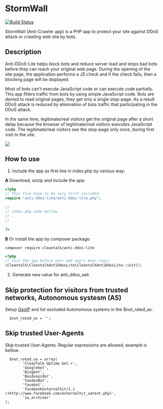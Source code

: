 # StormWall

[![Build Status](https://travis-ci.com/CleanTalk/anti-ddos-lite.svg?branch=master)](https://travis-ci.org/CleanTalk/anti-ddos-lite)

StormWall (Anti-Crawler app) is a PHP app to protect your site against DDoS attack or crawling web site by bots.

## Description
Anti-DDoS-Lite helps block bots and reduce server load and stops bad bots before they can reach your original web page. During the opening of the site page, the application performs a JS check and if the check fails, then a blocking page will be displayed.

Most of bots can't execute JavaScript code or can execute code partially. This app filters traffic from bots by using simple JavaScript code. Bots are denied to read original pages, they get only a single stop-page. As a result DDoS attack is reduced by elimination of bots traffic that participating in the DDoS attack.

In the same time, legitimate/real visitors get the original page after a short delay because the browser of legitimate/real visitors executes JavaScript code. The legitimate/real visitors see the stop-page only once, during first visit to the site.

<img src="images/stop-page1.png" >

## How to use

1. Include the app as first line in index.php by various way:

**A** Download, unzip and include the app:
```php
<?php
// This file have to be very first included
require "anti-ddos-lite/anti-ddos-lite.php";

//
// index.php code bellow
// ...
//

?>
```

**B** Or install the app by composer package:

```
composer require cleantalk/anti-ddos-lite
```
```php
<?php
// Init the app before your web app's main logic
\Cleantalk\CleantalkAntiDdosLite\CleantalkAntiDdosLite::init();
```

2. Generate new value for anti_ddos_salt. 

## Skip protection for visitors from trusted networks, Autonomous systesm (AS)
Setup [GeoIP](https://www.php.net/manual/en/book.geoip.php) and list excluded Autonomous systems in the $not_rated_as.
```
  $not_rated_as = '';
```

## Skip trusted User-Agents
Skip trusted User-Agents. Regular expressions are allowed, example is bellow.
```
  $not_rated_ua = array(
        'CleanTalk Uptime bot.+',
        'Googlebot', 
        'Bingbot',
        'Baiduspider',
        'YandexBot',
        'facebot',
        'facebookexternalhit/1.1 (+http://www.facebook.com/externalhit_uatext.php)',
        'ia_archiver'
);
```




